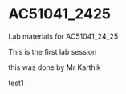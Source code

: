 # AC51041_2425
Lab materials for AC51041_24_25

This is the first lab session

this was done by Mr Karthik 

test1
